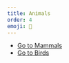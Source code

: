```yaml
---
title: Animals
order: 4
emoji: 🦒
---
```


<!-- # Home -->

- [Go to Mammals](mammals)
- [Go to Birds](birds)

